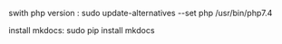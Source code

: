 swith php version :
sudo update-alternatives --set php /usr/bin/php7.4

install mkdocs:
sudo pip install mkdocs